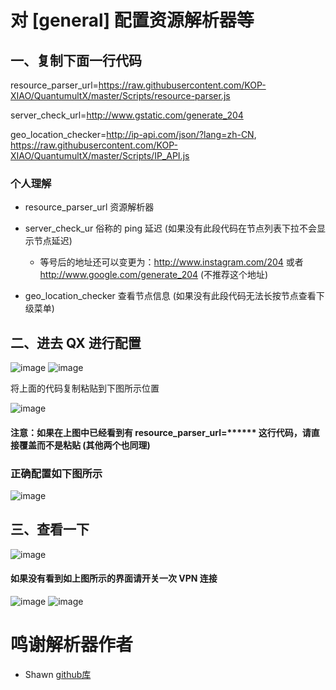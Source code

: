 # 对 [general] 配置资源解析器等

## 一、复制下面一行代码

resource_parser_url=https://raw.githubusercontent.com/KOP-XIAO/QuantumultX/master/Scripts/resource-parser.js

server_check_url=http://www.gstatic.com/generate_204

geo_location_checker=http://ip-api.com/json/?lang=zh-CN, https://raw.githubusercontent.com/KOP-XIAO/QuantumultX/master/Scripts/IP_API.js

### 个人理解

- resource_parser_url 资源解析器

- server_check_ur 俗称的 ping 延迟 (如果没有此段代码在节点列表下拉不会显示节点延迟)

  - 等号后的地址还可以变更为：http://www.instagram.com/204 或者 http://www.google.com/generate_204 (不推荐这个地址)

- geo_location_checker 查看节点信息 (如果没有此段代码无法长按节点查看下级菜单)

## 二、进去 QX 进行配置

![image](https://raw.githubusercontent.com/chiupam/tutorial-image/master/QuantumultX/dianji.png)
![image](https://raw.githubusercontent.com/chiupam/tutorial-image/master/QuantumultX/bianji.png)

将上面的代码复制粘贴到下图所示位置

![image](https://raw.githubusercontent.com/chiupam/tutorial-image/master/QuantumultX/general.png)

#### 注意：如果在上图中已经看到有 resource_parser_url=****** 这行代码，请直接覆盖而不是粘贴 (其他两个也同理)

### 正确配置如下图所示

![image](https://raw.githubusercontent.com/chiupam/tutorial-image/master/QuantumultX/general_right.png)

## 三、查看一下

![image](https://raw.githubusercontent.com/chiupam/tutorial-image/master/QuantumultX/resource_parser.png)

#### 如果没有看到如上图所示的界面请开关一次 VPN 连接

![image](https://raw.githubusercontent.com/chiupam/tutorial-image/master/QuantumultX/START-STOP.png)
![image](https://raw.githubusercontent.com/chiupam/tutorial-image/master/QuantumultX/STOP-START.png)

# 鸣谢解析器作者

- Shawn [github库](https://github.com/KOP-XIAO)
